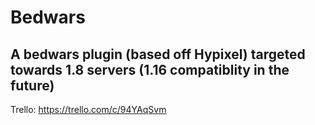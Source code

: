 # Bedwars
## A bedwars plugin (based off Hypixel) targeted towards 1.8 servers (1.16 compatiblity in the future)

Trello: https://trello.com/c/94YAqSvm
